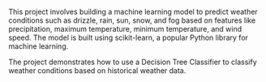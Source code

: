 This project involves building a machine learning model to predict weather conditions such as drizzle, rain, sun, snow, and fog based on features like precipitation, maximum temperature, minimum temperature, and wind speed. The model is built using scikit-learn, a popular Python library for machine learning.

The project demonstrates how to use a Decision Tree Classifier to classify weather conditions based on historical weather data.
